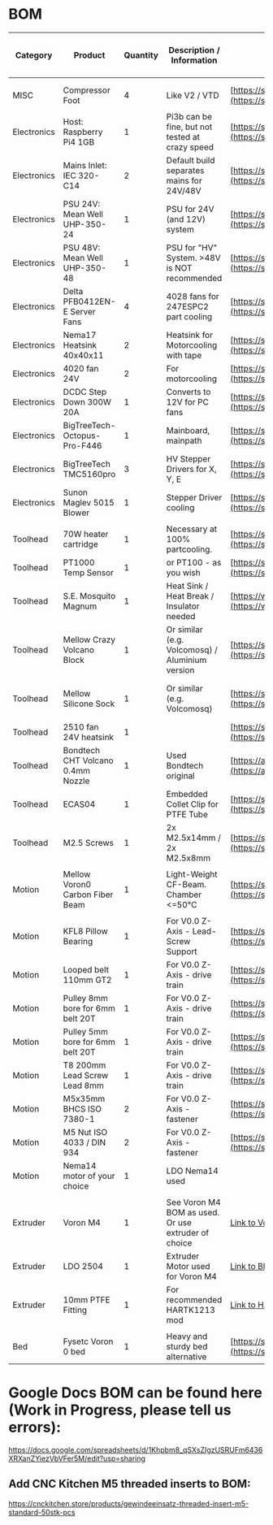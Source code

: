 # BOM

| Category    | Product                           | Quantity | Description / Information                           | Link\* 1                                                                                                                  | Link\* 2                                                                                                                     | \*can be affiliate links |
| ----------- | --------------------------------- | -------- | --------------------------------------------------- | ------------------------------------------------------------------------------------------------------------------------- | ---------------------------------------------------------------------------------------------------------------------------- | ------------------------ |
|             |                                   |          |                                                     |                                                                                                                           |                                                                                                                              |                          |
|             |                                   |          |                                                     |                                                                                                                           |                                                                                                                              |                          |
| MISC        | Compressor Foot                   | 4        | Like V2 / VTD                                       | [https://s.click.aliexpress.com/e/_DEMgPbV](https://s.click.aliexpress.com/e/_DEMgPbV)                                    | [https://amzn.to/3weZozX](https://amzn.to/3weZozX)                                                                           |                          |
|             |                                   |          |                                                     |                                                                                                                           |                                                                                                                              |                          |
| Electronics | Host: Raspberry Pi4 1GB           | 1        | Pi3b can be fine, but not tested at crazy speed     | [https://s.click.aliexpress.com/e/_DE8ivUn](https://s.click.aliexpress.com/e/_DE8ivUn)                                    | [https://amzn.to/3UPdpNZ](https://amzn.to/3UPdpNZ)                                                                           |                          |
| Electronics | Mains Inlet: IEC 320-C14          | 2        | Default build separates mains for 24V/48V           | [https://s.click.aliexpress.com/e/_DFeLfa7](https://s.click.aliexpress.com/e/_DFeLfa7)                                    | [https://amzn.to/3UPT1MT](https://amzn.to/3UPT1MT)                                                                           |                          |
| Electronics | PSU 24V: Mean Well UHP-350-24     | 1        | PSU for 24V (and 12V) system                        | [https://s.click.aliexpress.com/e/_DEZaKaX](https://s.click.aliexpress.com/e/_DEZaKaX)                                    | [https://amzn.to/3UMCERa](https://amzn.to/3UMCERa)                                                                           |                          |
| Electronics | PSU 48V: Mean Well UHP-350-48     | 1        | PSU for "HV" System. >48V is NOT recommended        | [https://s.click.aliexpress.com/e/_DEZaKaX](https://s.click.aliexpress.com/e/_DEZaKaX)                                    | [https://amzn.to/4aieUsM](https://amzn.to/4aieUsM)                                                                           |                          |
| Electronics | Delta PFB0412EN-E Server Fans     | 4        | 4028 fans for 247ESPC2 part cooling                 | [https://s.click.aliexpress.com/e/_De3OTib](https://s.click.aliexpress.com/e/_De3OTib)                                    | [Mouser Electronics Link](https://www.mouser.de/ProductDetail/Delta-Electronics/PFB0412EN-E?qs=CiayqK2gdcKzZdSITY65uA%3D%3D) |                          |
| Electronics | Nema17 Heatsink 40x40x11          | 2        | Heatsink for Motorcooling with tape                 | [https://s.click.aliexpress.com/e/_DCgXNND](https://s.click.aliexpress.com/e/_DCgXNND)                                    | [https://amzn.to/44xZy1V](https://amzn.to/44xZy1V)                                                                           |                          |
| Electronics | 4020 fan 24V                      | 2        | For motorcooling                                    | [https://s.click.aliexpress.com/e/_DBjY4OX](https://s.click.aliexpress.com/e/_DBjY4OX)                                    | [https://amzn.to/44vTuqx](https://amzn.to/44vTuqx)                                                                           |                          |
| Electronics | DCDC Step Down 300W 20A           | 1        | Converts to 12V for PC fans                         | [https://s.click.aliexpress.com/e/_DegbnpZ](https://s.click.aliexpress.com/e/_DegbnpZ)                                    | [https://amzn.to/3y5pSUV](https://amzn.to/3y5pSUV)                                                                           |                          |
| Electronics | BigTreeTech-Octopus-Pro-F446      | 1        | Mainboard, mainpath                                 | [https://s.click.aliexpress.com/e/_DEHDuC3](https://s.click.aliexpress.com/e/_DEHDuC3)                                    | [https://amzn.to/4b3MjbR](https://amzn.to/4b3MjbR)                                                                           |                          |
| Electronics | BigTreeTech TMC5160pro            | 3        | HV Stepper Drivers for X, Y, E                      | [https://s.click.aliexpress.com/e/_DCAlonh](https://s.click.aliexpress.com/e/_DCAlonh)                                    | [https://amzn.to/3JOqSPI](https://amzn.to/3JOqSPI)                                                                           |                          |
| Electronics | Sunon Maglev 5015 Blower          | 1        | Stepper Driver cooling                              | [https://s.click.aliexpress.com/e/_DBIIJMr](https://s.click.aliexpress.com/e/_DBIIJMr)                                    | [https://amzn.to/44sGZw9](https://amzn.to/44sGZw9)                                                                           |                          |
|             |                                   |          |                                                     |                                                                                                                           |                                                                                                                              |                          |
| Toolhead    | 70W heater cartridge              | 1        | Necessary at 100% partcooling.                      | [https://s.click.aliexpress.com/e/_DBmRPYr](https://s.click.aliexpress.com/e/_DBmRPYr)                                    | [https://amzn.to/4b6uYyV](https://amzn.to/4b6uYyV)                                                                           |                          |
| Toolhead    | PT1000 Temp Sensor                | 1        | or PT100 - as you wish                              | [https://s.click.aliexpress.com/e/_DDFDmmX](https://s.click.aliexpress.com/e/_DDFDmmX)                                    | [https://amzn.to/4a8lx0E](https://amzn.to/4a8lx0E)                                                                           |                          |
| Toolhead    | S.E. Mosquito Magnum              | 1        | Heat Sink / Heat Break / Insulator needed           | [https://www.sliceengineering.com/247printing](https://www.sliceengineering.com/247printing)                              |                                                                                                                              |                          |
| Toolhead    | Mellow Crazy Volcano Block        | 1        | Or similar (e.g. Volcomosq) / Aluminium version     | [https://s.click.aliexpress.com/e/_DBa8pDt](https://s.click.aliexpress.com/e/_DBa8pDt)                                    | [https://ko-fi.com/s/c04e539806](https://ko-fi.com/s/c04e539806)                                                             |                          |
| Toolhead    | Mellow Silicone Sock              | 1        | Or similar (e.g. Volcomosq)                         | [https://s.click.aliexpress.com/e/_DeN8zj9](https://s.click.aliexpress.com/e/_DeN8zj9)                                    | [https://ko-fi.com/s/2f10458803](https://ko-fi.com/s/2f10458803)                                                             |                          |
| Toolhead    | 2510 fan 24V heatsink             | 1        |                                                     | [https://s.click.aliexpress.com/e/_DC8IVrH](https://s.click.aliexpress.com/e/_DC8IVrH)                                    | [https://amzn.to/4bnngA2](https://amzn.to/4bnngA2)                                                                           |                          |
| Toolhead    | Bondtech CHT Volcano 0.4mm Nozzle | 1        | Used Bondtech original                              | [https://amzn.to/3JS4ghs](https://amzn.to/3JS4ghs)                                                                        |                                                                                                                              |                          |
| Toolhead    | ECAS04                            | 1        | Embedded Collet Clip for PTFE Tube                  | [https://s.click.aliexpress.com/e/_DDF09bl](https://s.click.aliexpress.com/e/_DDF09bl)                                    |                                                                                                                              |                          |
| Toolhead    | M2.5 Screws                       | 1        | 2x M2.5x14mm / 2x M2.5x8mm                          | [https://s.click.aliexpress.com/e/_DnanJI3](https://s.click.aliexpress.com/e/_DnanJI3)                                    | [https://amzn.to/3y2fk8Y](https://amzn.to/3y2fk8Y)                                                                           |                          |
|             |                                   |          |                                                     |                                                                                                                           |                                                                                                                              |                          |
| Motion      | Mellow Voron0 Carbon Fiber Beam   | 1        | Light-Weight CF-Beam. Chamber <=50°C                | [https://s.click.aliexpress.com/e/_DdkDa07](https://s.click.aliexpress.com/e/_DdkDa07)                                    |                                                                                                                              |                          |
|             |                                   |          |                                                     |                                                                                                                           |                                                                                                                              |                          |
| Motion      | KFL8 Pillow Bearing               | 1        | For V0.0 Z-Axis - Lead-Screw Support                | [https://s.click.aliexpress.com/e/_Detc9jl](https://s.click.aliexpress.com/e/_Detc9jl)                                    |                                                                                                                              |                          |
| Motion      | Looped belt 110mm GT2             | 1        | For V0.0 Z-Axis - drive train                       | [https://s.click.aliexpress.com/e/_DC97rDD](https://s.click.aliexpress.com/e/_DC97rDD)                                    |                                                                                                                              |                          |
| Motion      | Pulley 8mm bore for 6mm belt 20T  | 1        | For V0.0 Z-Axis - drive train                       | [https://s.click.aliexpress.com/e/_DDPiY9d](https://s.click.aliexpress.com/e/_DDPiY9d)                                    |                                                                                                                              |                          |
| Motion      | Pulley 5mm bore for 6mm belt 20T  | 1        | For V0.0 Z-Axis - drive train                       | [https://s.click.aliexpress.com/e/_Dl5qoc3](https://s.click.aliexpress.com/e/_Dl5qoc3)                                    |                                                                                                                              |                          |
| Motion      | T8 200mm Lead Screw Lead 8mm      | 1        | For V0.0 Z-Axis - drive train                       | [https://s.click.aliexpress.com/e/_Dlc33rd](https://s.click.aliexpress.com/e/_Dlc33rd)                                    |                                                                                                                              |                          |
| Motion      | M5x35mm BHCS ISO 7380-1           | 2        | For V0.0 Z-Axis - fastener                          | [https://s.click.aliexpress.com/e/_DdmQ06f](https://s.click.aliexpress.com/e/_DdmQ06f)                                    |                                                                                                                              |                          |
| Motion      | M5 Nut ISO 4033 / DIN 934         | 2        | For V0.0 Z-Axis - fastener                          | [https://s.click.aliexpress.com/e/_DCN0y55](https://s.click.aliexpress.com/e/_DCN0y55)                                    |                                                                                                                              |                          |
| Motion      | Nema14 motor of your choice       | 1        | LDO Nema14 used                                     |                                                                                                                           |                                                                                                                              |                          |
|             |                                   |          |                                                     |                                                                                                                           |                                                                                                                              |                          |
| Extruder    | Voron M4                          | 1        | See Voron M4 BOM as used. Or use extruder of choice | [Link to Voron M4 Github](https://github.com/VoronDesign/Mobius-Extruder)                                                 |                                                                                                                              |                          |
| Extruder    | LDO 2504                          | 1        | Extruder Motor used for Voron M4                    | [Link to BIQU](https://biqu.equipment/de/products/ldo-42sth48-2504ac-reva-motor-driver)                                   |                                                                                                                              |                          |
| Extruder    | 10mm PTFE Fitting                 | 1        | For recommended HARTK1213 mod                       | [Link to Hartk1213 threaded Bowden mod](https://github.com/hartk1213/MISC/tree/main/Voron%20Mods/Extruders/M4%20Threaded) |                                                                                                                              |                          |
|             |                                   |          |                                                     |                                                                                                                           |                                                                                                                              |                          |
| Bed         | Fysetc Voron 0 bed                | 1        | Heavy and sturdy bed alternative                    | [https://s.click.aliexpress.com/e/_DFYrlkB](https://s.click.aliexpress.com/e/_DFYrlkB)                                    |                                                                                                                              |


# Google Docs BOM can be found here (Work in Progress, please tell us errors):
https://docs.google.com/spreadsheets/d/1Khpbm8_qSXsZIgzUSRUFm6436XRXanZYiezVbVFer5M/edit?usp=sharing

## Add CNC Kitchen M5 threaded inserts to BOM:
https://cnckitchen.store/products/gewindeeinsatz-threaded-insert-m5-standard-50stk-pcs
